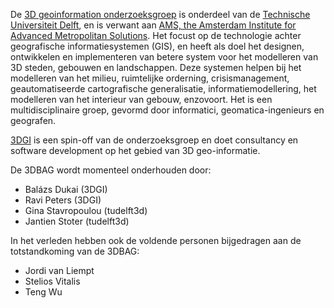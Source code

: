 De [3D geoinformation onderzoeksgroep](https://3d.bk.tudelft.nl/) is onderdeel van de [Technische Universiteit Delft](https://www.tudelft.nl/), en is verwant aan [AMS, the Amsterdam Institute for Advanced Metropolitan Solutions](https://www.ams-institute.org/). Het focust op de technologie achter geografische informatiesystemen (GIS), en heeft als doel het designen, ontwikkelen en implementeren van betere system voor het modelleren van 3D steden, gebouwen en landschappen. Deze systemen helpen bij het modelleren van het milieu, ruimtelijke orderning, crisismanagement, geautomatiseerde cartografische generalisatie, informatiemodellering, het modelleren van het interieur van gebouw, enzovoort. Het is een multidisciplinaire groep, gevormd door informatici, geomatica-ingenieurs en geografen.

[3DGI](https://3dgi.xyz/) is een spin-off van de onderzoeksgroep en doet consultancy en software development op het gebied van 3D geo-informatie.

De 3DBAG wordt momenteel onderhouden door:

+ Balázs Dukai (3DGI)
+ Ravi Peters (3DGI)
+ Gina Stavropoulou (tudelft3d)
+ Jantien Stoter (tudelft3d)

In het verleden hebben ook de voldende personen bijgedragen aan de totstandkoming van de 3DBAG:

+ Jordi van Liempt
+ Stelios Vitalis
+ Teng Wu